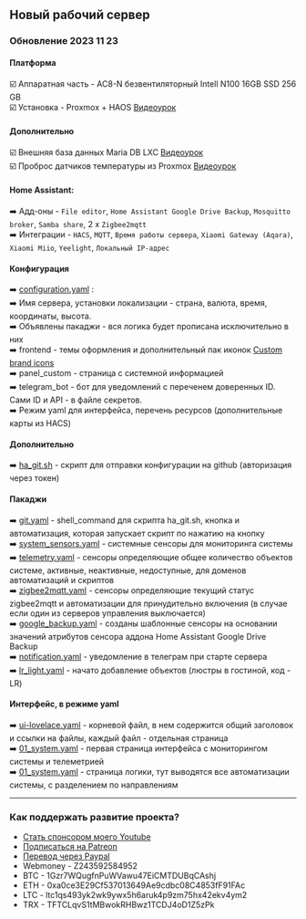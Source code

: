 ## Новый рабочий сервер

### Обновление 2023 11 23

#### Платформа    
:ballot_box_with_check: Аппаратная часть - AC8-N безвентиляторный Intell N100 16GB SSD 256 GB    
:ballot_box_with_check: Установка - Proxmox + HAOS [Видеоурок](https://youtu.be/EQRfTD2pwOw)    

#### Дополнительно
:ballot_box_with_check: Внешняя база данных Maria DB LXC [Видеоурок](https://youtu.be/gFbfh0srzDo)     
:ballot_box_with_check: Проброс датчиков температуры из Proxmox [Видеоурок](https://youtu.be/VMEYqal-lHw)     

#### Home Assistant:    
:arrow_right: Адд-оны - `File editor`, `Home Assistant Google Drive Backup`, `Mosquitto broker`, `Samba share`, 2 x `Zigbee2mqtt`    
:arrow_right: Интеграции - `HACS`, `MQTT`, `Время работы сервера`, `Xiaomi Gateway (Aqara)`, `Xiaomi Miio`, `Yeelight`, `Локальный IP-адрес`    

#### Конфигурация    
:arrow_right: [configuration.yaml](https://github.com/kvazis/hassos/blob/master/configuration.yaml) :    
:arrow_right: Имя сервера, установки локализации - страна, валюта, время, координаты, высота.    
:arrow_right: Объявлены пакаджи - вся логика будет прописана исключительно в них    
:arrow_right: frontend - темы оформления и дополнительный пак иконок [Custom brand icons](https://github.com/elax46/custom-brand-icons)    
:arrow_right: panel_custom - страница с системной информацией    
:arrow_right: telegram_bot - бот для уведомлений с переченем доверенных ID. Сами ID и API - в файле секретов.    
:arrow_right: Режим yaml для интерфейса, перечень ресурсов (дополнительные карты из HACS)    

#### Дополнительно    
:arrow_right: [ha_git.sh](https://github.com/kvazis/hassos/blob/master/ha_git.sh) - скрипт для отправки конфигурации на github (авторизация через токен)    

#### Пакаджи     
:arrow_right: [git.yaml](https://github.com/kvazis/hassos/blob/master/includes/Control/git.yaml) - shell_command для скрипта ha_git.sh, кнопка и автоматизация, которая запускает скрипт по нажатию на кнопку    
:arrow_right: [system_sensors.yaml](https://github.com/kvazis/hassos/blob/master/includes/Control/system_sensors.yaml) - системные сенсоры для мониторинга системы    
:arrow_right: [telemetry.yaml](https://github.com/kvazis/hassos/blob/master/includes/Control/telemetry.yaml) - сенсоры определяющие общее количество объектов системе, активные, неактивные, недоcтупные, для доменов автоматизаций и скриптов    
:arrow_right: [zigbee2mqtt.yaml](https://github.com/kvazis/hassos/blob/master/includes/Control/zigbee2mqtt.yaml) - сенсоры определяющие текущий статус zigbee2mqtt и автоматизации для принудительно включения (в случае если один из серверов управления выключается)    
:arrow_right: [google_backup.yaml](https://github.com/kvazis/hassos/blob/master/includes/Control/google_backup.yaml) - созданы шаблонные сенсоры на основании значений атрибутов сенсора аддона Home Assistant Google Drive Backup    
:arrow_right: [notification.yaml](https://github.com/kvazis/hassos/blob/master/includes/Telegram/notification.yaml) - уведомление в телеграм при старте сервера    
:arrow_right: [lr_light.yaml](https://github.com/kvazis/hassos/blob/master/includes/Room_LR/lr_light.yaml) - начато добавление объектов (люстры в гостиной, код - LR)    

#### Интерфейс, в режиме yaml    
:arrow_right: [ui-lovelace.yaml](https://github.com/kvazis/hassos/blob/master/ui-lovelace.yaml) - корневой файл, в нем содержится общий заголовок и ссылки на файлы, каждый файл - отдельная страница    
:arrow_right: [01_system.yaml](https://github.com/kvazis/hassos/blob/master/lovelace/001_control_panel.yaml) - первая страница интерфейса с мониторингом системы и телеметрией    
:arrow_right: [01_system.yaml](https://github.com/kvazis/hassos/blob/master/lovelace/002_logic.yaml) - страница логики, тут выводятся все автоматизации системы, с разделением по направлениям    
____
### Как поддержать развитие проекта?
* [Стать спонсором моего Youtube](http://kvazis.link/sponsorship)
* [Подписаться на Patreon](http://kvazis.link/patreon)
* [Перевод через Paypal](http://kvazis.link/paypal)
* Webmoney - Z243592584952
* BTC - 1Gzr7WQugfnPuWVawu47EiCMTDUBqCAshj
* ETH - 0xa0ce3E29Cf537013649Ae9cdbc08C4853fF91FAc
* LTC - ltc1qs493yk2wk9ywx5h6aruk4p9zm75hx42ekv4ym2
* TRX - TFTCLqvS1tMBwokRHBwz1TCDJ4oD1Z5zPk